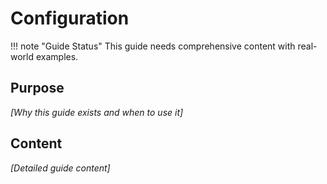 # Configuration

<!-- TODO: Guide purpose -->
<!-- TODO: When to use this guide -->
<!-- TODO: Prerequisites -->
<!-- TODO: Detailed instructions -->
<!-- TODO: Best practices -->
<!-- TODO: Common pitfalls -->

!!! note "Guide Status"
    This guide needs comprehensive content with real-world examples.

## Purpose

*[Why this guide exists and when to use it]*

## Content

*[Detailed guide content]*

